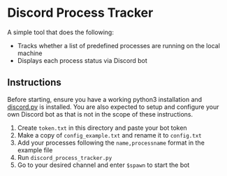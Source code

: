 # Discord Process Tracker

A simple tool that does the following:
- Tracks whether a list of predefined processes are running on the local machine
- Displays each process status via Discord bot

## Instructions

Before starting, ensure you have a working python3 installation and [discord.py](https://discordpy.readthedocs.io/en/stable/intro.html#installing) is installed. You are also expected to setup and configure your own Discord bot as that is not in the scope of these instructions.

1. Create `token.txt` in this directory and paste your bot token
2. Make a copy of `config_example.txt` and rename it to `config.txt`
3. Add your processes following the `name,processname` format in the example file
4. Run `discord_process_tracker.py`
5. Go to your desired channel and enter `$spawn` to start the bot
